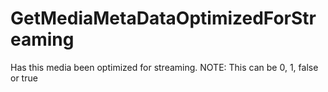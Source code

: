 # GetMediaMetaDataOptimizedForStreaming

Has this media been optimized for streaming. NOTE: This can be 0, 1, false or true

